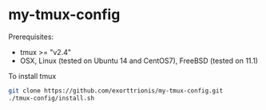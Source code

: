 # my-tmux-config
Prerequisites:
- tmux >= "v2.4"
- OSX, Linux (tested on Ubuntu 14 and CentOS7), FreeBSD (tested on 11.1)

To install tmux 
```sh 
git clone https://github.com/exorttrionis/my-tmux-config.git 
./tmux-config/install.sh 
```
